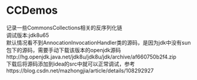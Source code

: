# CCDemos
记录一些CommonsCollections相关的反序列化链<br/>
调试版本:jdk8u65<br/>
默认情况看不到AnnocationInvocationHandler类的源码，是因为jdk中没有sun包下的源码，需要手动下载该版本的openjdk源码http://hg.openjdk.java.net/jdk8u/jdk8u/jdk/archive/af660750b2f4.zip<br/>
下载后将源码添加到idea的src中就可以正常调试，参考https://blog.csdn.net/mazhongjia/article/details/108292927<br/>
